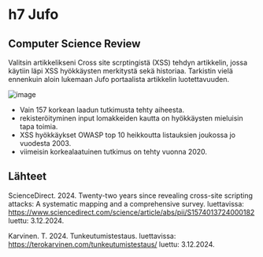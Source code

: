 # h7 Jufo

## Computer Science Review

Valitsin artikkelikseni Cross site scrptingistä (XSS) tehdyn artikkelin, jossa käytiin läpi XSS hyökkäysten merkitystä sekä historiaa. Tarkistin vielä ennenkuin aloin lukemaan Jufo portaalista artikkelin luotettavuuden.

![image](https://github.com/user-attachments/assets/68981ad9-7037-487f-9f3c-032d233fd194)

- Vain 157 korkean laadun tutkimusta tehty aiheesta.
- rekisteröityminen input lomakkeiden kautta on hyökkäysten mieluisin tapa toimia.
- XSS hyökkäykset OWASP top 10 heikkoutta listauksien joukossa jo vuodesta 2003.
- viimeisin korkealaatuinen tutkimus on tehty vuonna 2020.




## Lähteet

ScienceDirect. 2024. Twenty-two years since revealing cross-site scripting attacks: A systematic mapping and a comprehensive survey. luettavissa: https://www.sciencedirect.com/science/article/abs/pii/S1574013724000182 luettu: 3.12.2024.

Karvinen. T. 2024. Tunkeutumistestaus. luettavissa: https://terokarvinen.com/tunkeutumistestaus/ luettu: 3.12.2024.
